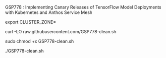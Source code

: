 GSP778 : Implementing Canary Releases of TensorFlow Model Deployments with Kubernetes and Anthos Service Mesh

export CLUSTER_ZONE=

curl -LO raw.githubusercontent.com/GSP778-clean.sh

sudo chmod +x GSP778-clean.sh

./GSP778-clean.sh
